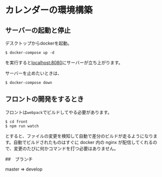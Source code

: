 # カレンダーの環境構築

## サーバーの起動と停止

デスクトップからdockerを起動。

```shell
$ docker-compose up -d
```

を実行すると[localhost:8080]()にサーバーが立ち上がります。

サーバーを止めたいときは、

```shell
$ docker-compose down
```

## フロントの開発をするとき

フロントは`webpack`でビルドしてやる必要があります。

```shell
$ cd front
$ npm run watch
```

とすると、ファイルの変更を検知して自動で差分のビルドが走るようになります。自動でビルドされたものはすぐに docker 内の nginx が配信してくれるので、変更のたびに何かコマンドを打つ必要はありません。

##　ブランチ

master => develop
